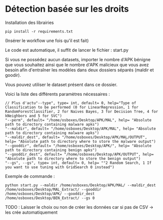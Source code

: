 # Détection basée sur les droits

Installation des librairies
```
pip install -r requirements.txt 
```
(Insérer le workflow une fois qu'il est fait)

Le code est automatique, il suffit de lancer le fichier : start.py

Si vous ne possédez aucun datasets, importer le nombre d'APK bénigne que vous souhaitez ainsi que le nombre d'APK malicieux que vous avez besoin 
afin d'entraîner les modèles dans deux dossiers séparés (maldir et goodir).

Vous pouvez utiliser le dataset présent dans ce dossier.

Voici la liste des différents paramètres nécessaires :

```
// Plus d'actu"--type", type= int, default= 0, help="Type of Classification to be performed (0 for LinearRegression, 1 for RandomForestClassifier, 2 for Naives Bayes, 3 for Decision Tree, 4 for kNeighbors and 5 for SVC")
"--perm", default= "/home/osboxes/Desktop/APK/MAL", help= "Absolute path to directory containing malware apks")
"--maldir", default= "/home/osboxes/Desktop/APK/MAL", help= "Absolute path to directory containing malware apks")
"--maldir_dest", default= "/home/osboxes/Desktop/APK/MAL/OUTPUT", help= "Absolute path to directory where to store the malware output")
"--gooddir", default= "/home/osboxes/Desktop/APK/", help= "Absolute path to directory containing benign apks")
"--gooddir_dest", default= "/home/osboxes/Desktop/APK/OUTPUT", help= "Absolute path to directory where to store the benign output")
"--gs", --gs", type= int, default= 0, help= ""2 Random Search, 1 If you want to use tuning with GridSearch 0 instead")

```

Exemple de commande :

```
python start.py --maldir /home/osboxes/Desktop/APK/MAL/ --maldir_dest /home/osboxes/Desktop/MAL_Extract/ --gooddir /home/osboxes/Desktop/APK/ --gooddir_dest /home/osboxes/Desktop/BEN_Extract/ --gs 0
```

TODO : Laisser le choix ou non de créer les données car si pas de CSV -> les crée automatiquement
